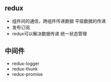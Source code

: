 ## redux
- 组件间的通信，跨组件传递数据 平级数据的传递
- 发布订阅
- redux可以解决数据传递 统一状态管理



## 中间件
- redux-logger 
- redux-thunk 
- redux-promise